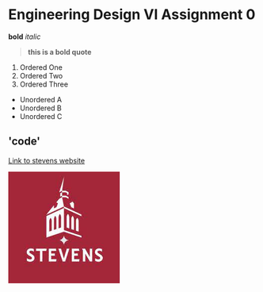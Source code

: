 # Engineering Design VI Assignment 0
**bold**
*italic*
> **this is a bold quote**
1. Ordered One
2. Ordered Two
3. Ordered Three
- Unordered A
- Unordered B
- Unordered C

'code'
---
[Link to stevens website](https://www.stevens.edu)

![Stevens logo](stevens_logo.jpg)

